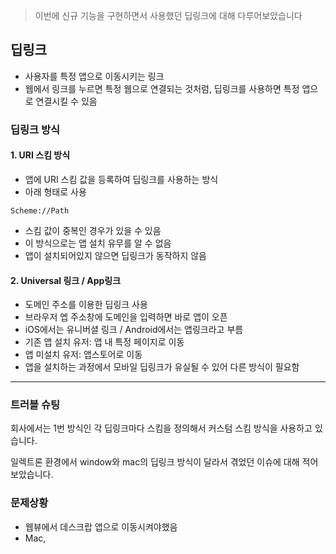 > 이번에 신규 기능을 구현하면서 사용했던 딥링크에 대해 다루어보았습니다

## 딥링크
- 사용자를 특정 앱으로 이동시키는 링크
- 웹에서 링크를 누르면 특정 웹으로 연결되는 것처럼, 딥링크를 사용하면 특정 앱으로 연결시킬 수 있음

### 딥링크 방식
#### 1. URI 스킴 방식
- 앱에 URI 스킴 값을 등록하여 딥링크를 사용하는 방식
- 아래 형태로 사용

```
Scheme://Path
```

- 스킴 값이 중복인 경우가 있을 수 있음
- 이 방식으로는 앱 설치 유무를 알 수 없음
- 앱이 설치되어있지 않으면 딥링크가 동작하지 않음

#### 2. Universal 링크 / App링크
- 도메인 주소를 이용한 딥링크 사용
- 브라우저 엡 주소창에 도메인을 입력하면 바로 앱이 오픈
- iOS에서는 유니버셜 링크 / Android에서는 앱링크라고 부름
- 기존 앱 설치 유저: 앱 내 특정 페이지로 이동
- 앱 미설치 유저: 앱스토어로 이동
- 앱을 설치하는 과정에서 모바일 딥링크가 유실될 수 있어 다른 방식이 필요함

---

### 트러블 슈팅
회사에서는 1번 방식인 각 딥링크마다 스킴을 정의해서 커스텀 스킴 방식을 사용하고 있습니다.

일렉트론 환경에서 window와 mac의 딥링크 방식이 달라서 겪었던 이슈에 대해 적어보았습니다.

### 문제상황
- 웹뷰에서 데스크랍 앱으로 이동시켜야했음
- Mac, 
